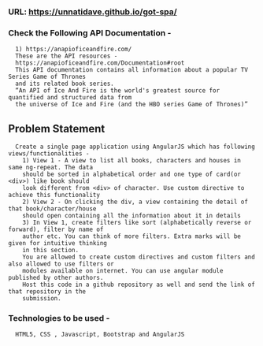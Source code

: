 ### URL: https://unnatidave.github.io/got-spa/

### Check the Following API Documentation -
      1) https://anapioficeandfire.com/
      These are the API resources -
      https://anapioficeandfire.com/Documentation#root
      This API documentation contains all information about a popular TV Series Game of Thrones
      and its related book series.
      “An API of Ice And Fire is the world's greatest source for quantified and structured data from
      the universe of Ice and Fire (and the HBO series Game of Thrones)”
      
## Problem Statement
      Create a single page application using AngularJS which has following views/functionalities -
        1) View 1 - A view to list all books, characters and houses in same ng-repeat. The data
        should be sorted in alphabetical order and one type of card(or <div>) like book should
        look different from <div> of character. Use custom directive to achieve this functionality
        2) View 2 - On clicking the div, a view containing the detail of that book/character/house
        should open containing all the information about it in details
        3) In View 1, create filters like sort (alphabetically reverse or forward), filter by name of
        author etc. You can think of more filters. Extra marks will be given for intuitive thinking
        in this section.
        You are allowed to create custom directives and custom filters and also allowed to use filters or
        modules available on internet. You can use angular module published by other authors.
        Host this code in a github repository as well and send the link of that repository in the
        submission.

### Technologies to be used -
      HTML5, CSS , Javascript, Bootstrap and AngularJS
